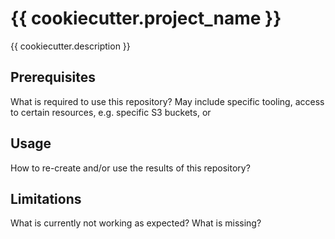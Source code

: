 # {{ cookiecutter.project_name }}

{{ cookiecutter.description }}

## Prerequisites
What is required to use this repository?  May include specific tooling, access to
certain resources, e.g. specific S3 buckets, or

## Usage
How to re-create and/or use the results of this repository?

## Limitations
What is currently not working as expected? What is missing?

